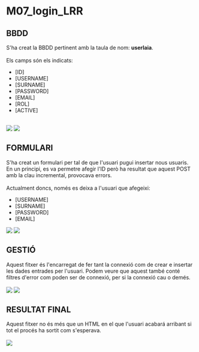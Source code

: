 # M07_login_LRR

## BBDD

S'ha creat la BBDD pertinent amb la taula de nom: **userlaia**. 
<br><br>
Els camps són els indicats: 
* [ID]
* [USERNAME]
* [SURNAME]
* [PASSWORD]
* [EMAIL]
* [ROL]
* [ACTIVE]
<br>
<img src="https://i.imgur.com/ITzvFk2.png">
<img src="https://i.imgur.com/vPmXqob.png">

## FORMULARI

S'ha creat un formulari per tal de que l'usuari pugui insertar nous usuaris. En un principi, es va permetre afegir l'ID però ha resultat que aquest POST amb la clau incremental, provocava errors. 
<br><br>
Actualment doncs, només es deixa a l'usuari que afegeixi:
* [USERNAME]
* [SURNAME]
* [PASSWORD]
* [EMAIL]

<img src="https://i.imgur.com/tmGKEfU.png">
<img src="https://i.imgur.com/KX8JoeI.png">

## GESTIÓ

Aquest fitxer és l'encarregat de fer tant la connexió com de crear e insertar les dades entrades per l'usuari. Podem veure que aquest també conté filtres d'error com poden ser de connexió, per si la connexió cau o demés.
<br><br>
<img src="https://i.imgur.com/kFrq7Ac.png">
<img src="https://i.imgur.com/uMIpIoE.png">

## RESULTAT FINAL

Aquest fitxer no és més que un HTML en el que l'usuari acabará arribant si tot el procés ha sortit com s'esperava. 
<br><br>
<img src="https://i.imgur.com/uBr3pX8.png">


